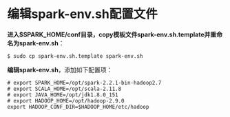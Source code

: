 编辑spark-env.sh配置文件
=================================================================================
**进入$SPARK_HOME/conf目录，copy模板文件spark-env.sh.template并重命名为spark-env.sh**：
```shell
$ sudo cp spark-env.sh.template spark-env.sh
```
**编辑spark-env.sh**，添加如下配置项：
```shell
# export SPARK_HOME=/opt/spark-2.2.1-bin-hadoop2.7
# export SCALA_HOME=/opt/scala-2.11.8
# export JAVA_HOME=/opt/jdk1.8.0_151
# export HADOOP_HOME=/opt/hadoop-2.9.0
export HADOOP_CONF_DIR=$HADOOP_HOME/etc/hadoop
```
